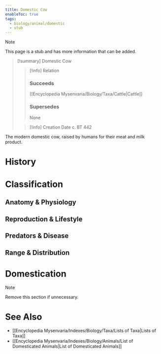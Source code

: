 ```yaml
---
title: Domestic Cow
enableToc: true
tags:
  - biology/animal/domestic
  - stub
---
```


> [!note]
> This page is a stub and has more information that can be added.

> [!summary] Domestic Cow
> > [!info] Relation
> > ### Succeeds
> > [[Encyclopedia Mysenvaria/Biology/Taxa/Cattle|Cattle]]
> > ### Supersedes
> > None
>
> > [!info] Creation Date
> > c. BT 442

The modern domestic cow, raised by humans for their meat and milk product.
# History

# Classification
## Anatomy & Physiology

## Reproduction & Lifestyle

## Predators & Disease

## Range & Distribution

# Domestication

> [!note]
> Remove this section if unnecessary.
# See Also
- [[Encyclopedia Mysenvaria/Indexes/Biology/Taxa/Lists of Taxa|Lists of Taxa]]
- [[Encyclopedia Mysenvaria/Indexes/Biology/Animals/List of Domesticated Animals|List of Domesticated Animals]]